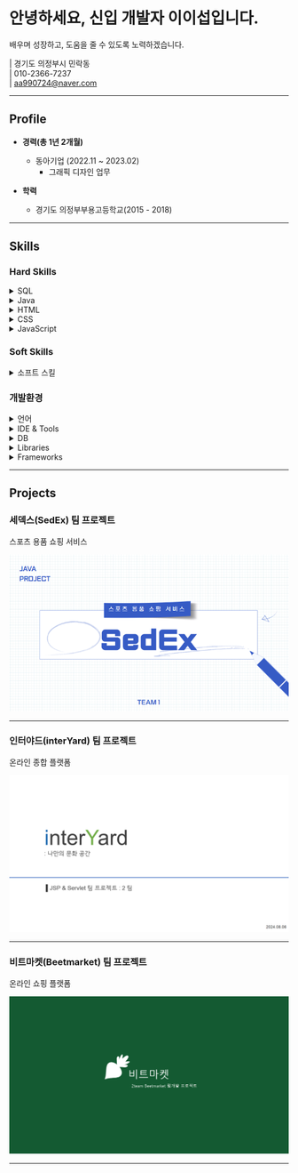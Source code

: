 # 안녕하세요, 신입 개발자 이이섭입니다.
배우며 성장하고, 도움을 줄 수 있도록 노력하겠습니다.

| 경기도 의정부시 민락동  
| 010-2366-7237  
| aa990724@naver.com  

---

## Profile

- **경력(총 1년 2개월)**
  - 동아기업 (2022.11 ~ 2023.02)  
    - 그래픽 디자인 업무
    
- **학력**
  - 경기도 의정부부용고등학교(2015 - 2018)  

---

## Skills

### Hard Skills

<details>
<summary>SQL</summary>
- CRUD(Create, Read, Update, Delete) : 일반게시판, 공지사항, 메시지, 회원관리  
- 제약조건 : primaryKey, not null, unique, foreign key, check  
- DML : 데이터 (SELECT, INSERT, UPDATE, DELETE)  
- DDL : 테이블 생성/삭제 (CREATE, ALTER, DROP)  
- DCL : 권한관리 (GRANT, REVOKE)  
- JOIN : 여러 테이블 간 데이터 결합 (INNER JOIN, OUTER JOIN 등)  
- Subqueries : 서브쿼리를 활용한 복잡한 데이터 조회 (SELECT, WHERE, FROM)  
- Transaction : (COMMIT, ROLLBACK)
</details>

<details>
<summary>Java</summary>
- OOP(객체지향 프로그래밍)  
- 예외 처리  
- Spring MVC : `@Controller`, `@RestController`, `@RequestMapping`, `@GetMapping`, `@PostMapping`  
- 스프링 의존성 주입 : `@Autowired`, `@Component`, `@Service`, `@Repository`  
- Servlets  
- JSP  
</details>

<details>
<summary>HTML</summary>
</details>

<details>
<summary>CSS</summary>
</details>

<details>
<summary>JavaScript</summary>
</details>

### Soft Skills

<details>
<summary>소프트 스킬</summary>

- 팀원 간 빠른 소통  
- 효율적인 시간관리  

</details>

### 개발환경

<details>
<summary>언어</summary>

- Java  
- HTML  
- CSS  
- JavaScript  

</details>

<details>
<summary>IDE &amp; Tools</summary>

- Eclipse  
- STS  
- Visual Studio Code  
- GitHub  
- ERwin  

</details>

<details>
<summary>DB</summary>

- Oracle  
  - PL/SQL  

</details>

<details>
<summary>Libraries</summary>

- Lombok  
- jQuery  
- MyBatis  

</details>

<details>
<summary>Frameworks</summary>

- Spring Framework  

</details>

---

## Projects

### 세덱스(SedEx) 팀 프로젝트
스포츠 용품 쇼핑 서비스  

<a href="https://leeleeseop.github.io/leesub-blog.github.io/HTML/Project/SedEex/SedEex.html">
  <img src="image/projects/SedEx/backgroundSedEx.png" alt="SedEx 프로젝트" width="560">
</a>

---

### 인터야드(interYard) 팀 프로젝트
온라인 종합 플랫폼  

<a href="https://leeleeseop.github.io/leesub-blog.github.io/HTML/Project/interyard/interyard.html">
  <img src="image/projects/interYard/interYard사진.png" alt="interYard 프로젝트" width="560">
</a>

---

### 비트마켓(Beetmarket) 팀 프로젝트
온라인 쇼핑 플랫폼  

<a href="https://leeleeseop.github.io/leesub-blog.github.io/HTML/Project/Beetmarket/Beetmarket.html">
  <img src="image/projects/beetmarket/beetmarket사진.png" alt="beetmarket 프로젝트" width="560">
</a>

---
